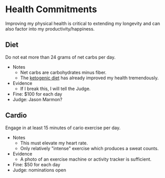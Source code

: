 # Health Commitments

Improving my physical health is critical to extending my longevity and can also factor into my productivity/happiness.

## Diet

Do not eat more than 24 grams of net carbs per day.

- Notes
    - Net carbs are carbohydrates minus fiber.
    - The [ketogenic diet](https://www.reddit.com/r/keto/) has already improved my health tremendously.
- Evidence
    - If I break this, I will tell the Judge.
- Fine: $100 for each day
- Judge: Jason Marmon?

## Cardio

Engage in at least 15 minutes of cario exercise per day.

- Notes
    - This must elevate my heart rate.
    - Only relatively "intense" exercise which produces a sweat counts.
- Evidence
    - A photo of an exercise machine or activity tracker is sufficient.
- Fine: $50 for each day
- Judge: nominations open
